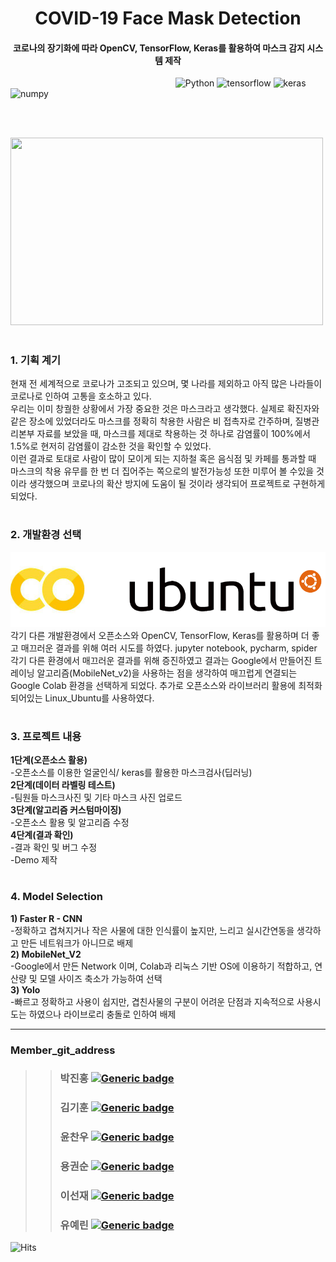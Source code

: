 <h1 align="center">COVID-19 Face Mask Detection  </h1>

<h4 align="center">코로나의 장기화에 따라 OpenCV, TensorFlow, Keras를 활용하여 마스크 감지 시스템 제작
</h4>

&nbsp;&nbsp;&nbsp;&nbsp;&nbsp;&nbsp;&nbsp;&nbsp;&nbsp;&nbsp;&nbsp;&nbsp;&nbsp;&nbsp;&nbsp;&nbsp;&nbsp;&nbsp;&nbsp;&nbsp;&nbsp;&nbsp;&nbsp;&nbsp;&nbsp;&nbsp;&nbsp;&nbsp;&nbsp;&nbsp;&nbsp;&nbsp;&nbsp;&nbsp;&nbsp;&nbsp;&nbsp;&nbsp;&nbsp;&nbsp;&nbsp;&nbsp;&nbsp;&nbsp;&nbsp;&nbsp;&nbsp;&nbsp;&nbsp;&nbsp;&nbsp;&nbsp;&nbsp;&nbsp;&nbsp;&nbsp;&nbsp;&nbsp;&nbsp;&nbsp;&nbsp;&nbsp;&nbsp;&nbsp;&nbsp;&nbsp;
![Python](https://img.shields.io/badge/python-v3.6+-white.svg)
![tensorflow](https://img.shields.io/badge/tensorflow-1.15.2-red.svg)
![keras](https://img.shields.io/badge/keras-v2.3.1-orange.svg)
![numpy](https://img.shields.io/badge/numpy-1.18.2-yellow.svg)

&nbsp;&nbsp;&nbsp;&nbsp;&nbsp;&nbsp;&nbsp;&nbsp;&nbsp;&nbsp;&nbsp;&nbsp;&nbsp;&nbsp;&nbsp;&nbsp;&nbsp;&nbsp;&nbsp;&nbsp;&nbsp;&nbsp;&nbsp;&nbsp;&nbsp;&nbsp;&nbsp;&nbsp;&nbsp;&nbsp;&nbsp;&nbsp;&nbsp;&nbsp;&nbsp;&nbsp;&nbsp;&nbsp;&nbsp;&nbsp;&nbsp;&nbsp;&nbsp;&nbsp;&nbsp;&nbsp;&nbsp;&nbsp;&nbsp;&nbsp;&nbsp;&nbsp;&nbsp;&nbsp;&nbsp;&nbsp;&nbsp;&nbsp;&nbsp;&nbsp;&nbsp;&nbsp;&nbsp;  

&nbsp;&nbsp;&nbsp;&nbsp;&nbsp;&nbsp;&nbsp;&nbsp;&nbsp;&nbsp;&nbsp;&nbsp;&nbsp;&nbsp;&nbsp;&nbsp;&nbsp;&nbsp;&nbsp;&nbsp;&nbsp;&nbsp;&nbsp;&nbsp;&nbsp;&nbsp;&nbsp;&nbsp;&nbsp;&nbsp;&nbsp;&nbsp;&nbsp;&nbsp;&nbsp;&nbsp;&nbsp;&nbsp;&nbsp;&nbsp;&nbsp;&nbsp;&nbsp;&nbsp;&nbsp;&nbsp;&nbsp;&nbsp;&nbsp;&nbsp;&nbsp;&nbsp;&nbsp;&nbsp;&nbsp;<img src=https://raw.githubusercontent.com/sunnyleeee/OpenSource_Team-F/main/dataset/with_mask/mask_img%20(22).png width=500 height = 300>  

#  
##  
### 1. 기획 계기

현재 전 세계적으로 코로나가 고조되고 있으며, 몇 나라를 제외하고 아직 많은 나라들이 코로나로 인하여 고통을 호소하고 있다.  
우리는 이미 창궐한 상황에서 가장 중요한 것은 마스크라고 생각했다. 실제로 확진자와 같은 장소에 있었더라도 마스크를 정확히 착용한 사람은 비 접촉자로 간주하며, 질병관리본부 자료를 보았을 때, 마스크를 제대로 착용하는 것 하나로 감염률이 100%에서 1.5%로 현저히 감염률이 감소한 것을 확인할 수 있었다.  
이런 결과로 토대로 사람이 많이 모이게 되는 지하철 혹은 음식점 및 카페를 통과할 때 마스크의 착용 유무를 한 번 더 집어주는 쪽으로의 발전가능성 또한 미루어 볼 수있을 것이라 생각했으며 코로나의 확산 방지에 도움이 될 것이라 생각되어 프로젝트로 구현하게 되었다.  

#  
##  
### 2. 개발환경 선택  
<img src=environment.png width=550 height = 120>  
각기 다른 개발환경에서 오픈소스와 OpenCV, TensorFlow, Keras를 활용하며 더 좋고 매끄러운 결과를 위해 여러 시도를 하였다.  
jupyter notebook, pycharm, spider 각기 다른 환경에서 매끄러운 결과를 위해 증진하였고 결과는 Google에서 만들어진 트레이닝 알고리즘(MobileNet_v2)을 사용하는 점을 생각하여 매끄럽게 연결되는 Google Colab 환경을 선택하게 되었다.  
추가로 오픈소스와 라이브러리 활용에 최적화 되어있는 Linux_Ubuntu를 사용하였다.  

#
##
### 3. 프로젝트 내용  
**1단계(오픈소스 활용)**  
 -오픈소스를 이용한 얼굴인식/ keras를 활용한 마스크검사(딥러닝)  
**2단계(데이터 라벨링 테스트)**  
 -팀원들 마스크사진 및 기타 마스크 사진 업로드  
**3단계(알고리즘 커스텀마이징)**  
 -오픈소스 활용 및 알고리즘 수정  
**4단계(결과 확인)**  
 -결과 확인 및 버그 수정  
 -Demo 제작  
 
#  
##  
###  4. Model Selection  
**1) Faster R - CNN**  
 -정확하고 겹쳐지거나 작은 사물에 대한 인식률이 높지만, 느리고 실시간연동을 생각하고 만든 네트워크가 아니므로 배제  
**2) MobileNet_V2**  
 -Google에서 만든 Network 이며, Colab과 리눅스 기반 OS에 이용하기 적합하고, 연산량 및 모델 사이즈 축소가 가능하여 선택  
 **3) Yolo**  
 -빠르고 정확하고 사용이 쉽지만, 겹친사물의 구분이 어려운 단점과 지속적으로 사용시도는 하였으나 라이브로리 충돌로 인하여 배제
 
------------------------------------------
### Member_git_address
>>### 박진홍  [![Generic badge](https://img.shields.io/badge/github-go-red?logo=github)](https://github.com/HallymhongE)
>>### 김기훈  [![Generic badge](https://img.shields.io/badge/github-go-orange?logo=github)](https://github.com/daedu0813)
>>### 윤찬우  [![Generic badge](https://img.shields.io/badge/github-go-green?logo=github)](https://github.com/GitCWoo)
>>### 용권순 [![Generic badge](https://img.shields.io/badge/github-go-blue?logo=github)](https://github.com/reversesky)
>>### 이선재  [![Generic badge](https://img.shields.io/badge/github-go-blueviolet?logo=github)](https://github.com/sunnyleeee)
>>### 유예린  [![Generic badge](https://img.shields.io/badge/github-go-ff69b4?logo=github)](https://github.com/yl-zzzz)
![Hits](https://hits.seeyoufarm.com/api/count/incr/badge.svg?url=https://github.com/sunnyleeee/OpenSource_Team-F)  
